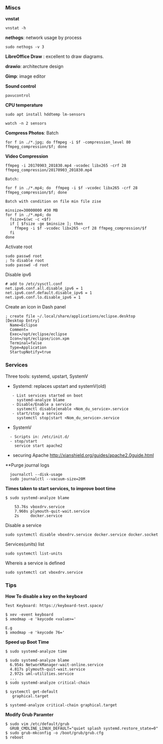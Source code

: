  
### Miscs

**vnstat**  
     
    vnstat -h

**nethogs**: network usage by process

    sudo nethogs -v 3

**LibreOffice Draw** : excellent to draw diagrams.

**drawio**: architecture design

**Gimp**: image editor

**Sound control**

    pavucontrol

**CPU temperature**

~~~
sudo apt install hddtemp lm-sensors

watch -n 2 sensors

~~~

**Compress Photos**: Batch

    for f in ./*.jpg; do ffmpeg -i $f -compression_level 80 ffmpeg_compression/$f; done
    
**Video Compression**
    
    ffmpeg -i 20170903_201830.mp4 -vcodec libx265 -crf 28 ffmpeg_compression/20170903_201830.mp4
    
    Batch:
    
    for f in ./*.mp4; do  ffmpeg -i $f -vcodec libx265 -crf 28 ffmpeg_compression/$f; done
    
    Batch with condition on file min file zise
    
    minsize=30000000 #30 MB
    for f in ./*.mp4; do
      fsize=$(wc -c <$f)
      if [ $fsize -ge $minsize ]; then 
        ffmpeg -i $f -vcodec libx265 -crf 28 ffmpeg_compression/$f
      fi
    done


Activate root

    sudo passwd root
    ; To disable root
    sudo passwd -d root 


Disable ipv6

    # add to /etc/sysctl.conf
    net.ipv6.conf.all.disable_ipv6 = 1
    net.ipv6.conf.default.disable_ipv6 = 1
    net.ipv6.conf.lo.disable_ipv6 = 1

Create an icon in Dash panel

    ; create file ~/.local/share/applications/eclipse.desktop
    [Desktop Entry]
      Name=Eclipse
      Comment=
      Exec=/opt/eclipse/eclipse
      Icon=/opt/eclipse/icon.xpm
      Terminal=false
      Type=Application
      StartupNotify=true


### Services 
Three tools: systemd, upstart, SystemV

- Systemd: replaces upstart and systemV(old)
```
   - List services started on boot
     systemd-analyze blame
   - Disable/Enable a service
     systemctl disable|enable <Nom_du_service>.service
   - start/stop a service 
     systemctl stop|start <Nom_du_service>.service
```

- SystemV
```
  - Scripts in: /etc/init.d/
  - stop/start
    service start apache2
```
  
- securing Apache
  http://xianshield.org/guides/apache2.0guide.html

**Purge journal logs

~~~shell
  journalctl --disk-usage
  sudo journalctl --vacuum-size=20M
~~~




**Times taken to start services, to improve boot time**

    $ sudo systemd-analyze blame

        53.76s vboxdrv.service                                    
        7.960s plymouth-quit-wait.service  
        2s     docker.service                         

Disable a service

    sudo systemctl disable vboxdrv.service docker.service docker.socket
Services(units) list

    sudo systemctl list-units
Whereis a service is defined

    sudo systemctl cat vboxdrv.service

### Tips

**How To disable a key on the keyboard**

	Test Keyboard: https://keyboard-test.space/
	
	$ xev -event keyboard
	$ xmodmap -e 'keycode <value>='
	 
	E.g
	$ xmodmap -e 'keycode 76='


**Speed up Boot Time**

	$ sudo systemd-analyze time
	
	$ sudo systemd-analyze blame
	  6.954s NetworkManager-wait-online.service                 
	  4.817s plymouth-quit-wait.service                         
	  2.972s uml-utilities.service 
	  ...
	$ sudo systemd-analyze critical-chain

	$ systemctl get-default
       graphical.target
	
	$ systemd-analyze critical-chain graphical.target
    

**Modify Grub Paramter**

	$ sudo vim /etc/default/grub
	  GRUB_CMDLINE_LINUX_DEFAULT="quiet splash systemd.restore_state=0"
	$ sudo grub-mkconfig -o /boot/grub/grub.cfg
	$ reboot




